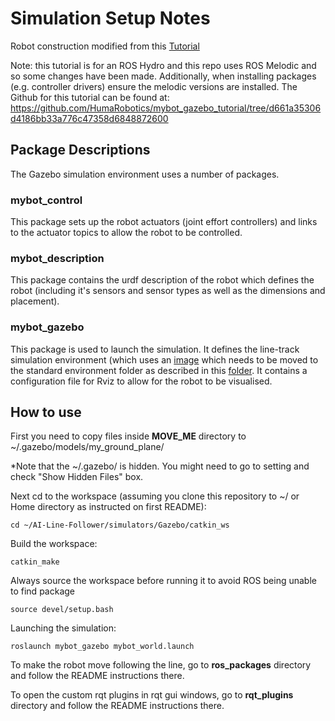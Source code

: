 # Simulation Setup Notes

Robot construction modified from this [Tutorial](https://www.generationrobots.com/blog/en/robotic-simulation-scenarios-with-gazebo-and-ros/)

Note: this tutorial is for an ROS Hydro and this repo uses ROS Melodic and so some changes have been made. Additionally, when installing packages (e.g. controller drivers) ensure the melodic versions are installed. The Github for this tutorial can be found at: https://github.com/HumaRobotics/mybot_gazebo_tutorial/tree/d661a35306d4186bb33a776c47358d6848872600

## Package Descriptions
The Gazebo simulation environment uses a number of packages.

### mybot_control
This package sets up the robot actuators (joint effort controllers) and links to the actuator topics to allow the robot to be controlled.

### mybot_description
This package contains the urdf description of the robot which defines the robot (including it's sensors and sensor types as well as the dimensions and placement). 

### mybot_gazebo
This package is used to launch the simulation. It defines the line-track simulation environment (which uses an [image](https://github.com/a2198699s/AI-Line-Follower/blob/master/simulators/Gazebo/catkin_ws/src/MOVE_ME/materials/textures/MyImage.png) which needs to be moved to the standard environment folder as described in this [folder](https://github.com/a2198699s/AI-Line-Follower/tree/master/simulators/Gazebo/catkin_ws/src/MOVE_ME). It contains a configuration file for Rviz to allow for the robot to be visualised.


## How to use

First you need to copy files inside __MOVE_ME__ directory to ~/.gazebo/models/my_ground_plane/

*Note that the ~/.gazebo/ is hidden. You might need to go to setting and check "Show Hidden Files" box.

Next cd to the workspace (assuming you clone this repository to ~/ or Home directory as instructed on first README):
```
cd ~/AI-Line-Follower/simulators/Gazebo/catkin_ws
```
Build the workspace:
```
catkin_make
```
Always source the workspace before running it to avoid ROS being unable to find package
```
source devel/setup.bash
```

Launching the simulation:
```
roslaunch mybot_gazebo mybot_world.launch
```

To make the robot move following the line, go to __ros_packages__ directory and follow the README instructions there.

To open the custom rqt plugins in rqt gui windows, go to __rqt_plugins__ directory and follow the README instructions there.
